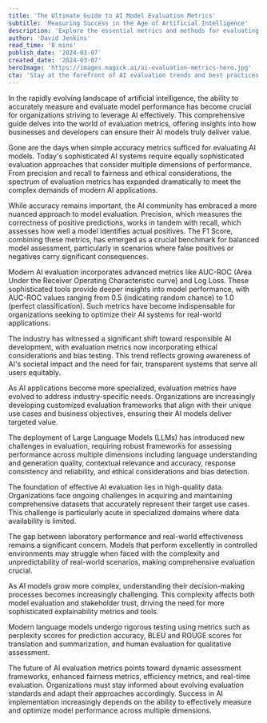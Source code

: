 ```yaml
---
title: 'The Ultimate Guide to AI Model Evaluation Metrics'
subtitle: 'Measuring Success in the Age of Artificial Intelligence'
description: 'Explore the essential metrics and methods for evaluating AI model performance in this comprehensive guide. Learn about modern evaluation approaches, from basic accuracy metrics to sophisticated tools for assessing language models and ensuring responsible AI development.'
author: 'David Jenkins'
read_time: '8 mins'
publish_date: '2024-03-07'
created_date: '2024-03-07'
heroImage: 'https://images.magick.ai/ai-evaluation-metrics-hero.jpg'
cta: 'Stay at the forefront of AI evaluation trends and best practices - follow us on LinkedIn for regular updates and insights from industry experts in AI metrics and performance optimization.'
---
```


In the rapidly evolving landscape of artificial intelligence, the ability to accurately measure and evaluate model performance has become crucial for organizations striving to leverage AI effectively. This comprehensive guide delves into the world of evaluation metrics, offering insights into how businesses and developers can ensure their AI models truly deliver value.

Gone are the days when simple accuracy metrics sufficed for evaluating AI models. Today's sophisticated AI systems require equally sophisticated evaluation approaches that consider multiple dimensions of performance. From precision and recall to fairness and ethical considerations, the spectrum of evaluation metrics has expanded dramatically to meet the complex demands of modern AI applications.

While accuracy remains important, the AI community has embraced a more nuanced approach to model evaluation. Precision, which measures the correctness of positive predictions, works in tandem with recall, which assesses how well a model identifies actual positives. The F1 Score, combining these metrics, has emerged as a crucial benchmark for balanced model assessment, particularly in scenarios where false positives or negatives carry significant consequences.

Modern AI evaluation incorporates advanced metrics like AUC-ROC (Area Under the Receiver Operating Characteristic curve) and Log Loss. These sophisticated tools provide deeper insights into model performance, with AUC-ROC values ranging from 0.5 (indicating random chance) to 1.0 (perfect classification). Such metrics have become indispensable for organizations seeking to optimize their AI systems for real-world applications.

The industry has witnessed a significant shift toward responsible AI development, with evaluation metrics now incorporating ethical considerations and bias testing. This trend reflects growing awareness of AI's societal impact and the need for fair, transparent systems that serve all users equitably.

As AI applications become more specialized, evaluation metrics have evolved to address industry-specific needs. Organizations are increasingly developing customized evaluation frameworks that align with their unique use cases and business objectives, ensuring their AI models deliver targeted value.

The deployment of Large Language Models (LLMs) has introduced new challenges in evaluation, requiring robust frameworks for assessing performance across multiple dimensions including language understanding and generation quality, contextual relevance and accuracy, response consistency and reliability, and ethical considerations and bias detection.

The foundation of effective AI evaluation lies in high-quality data. Organizations face ongoing challenges in acquiring and maintaining comprehensive datasets that accurately represent their target use cases. This challenge is particularly acute in specialized domains where data availability is limited.

The gap between laboratory performance and real-world effectiveness remains a significant concern. Models that perform excellently in controlled environments may struggle when faced with the complexity and unpredictability of real-world scenarios, making comprehensive evaluation crucial.

As AI models grow more complex, understanding their decision-making processes becomes increasingly challenging. This complexity affects both model evaluation and stakeholder trust, driving the need for more sophisticated explainability metrics and tools.

Modern language models undergo rigorous testing using metrics such as perplexity scores for prediction accuracy, BLEU and ROUGE scores for translation and summarization, and human evaluation for qualitative assessment.

The future of AI evaluation metrics points toward dynamic assessment frameworks, enhanced fairness metrics, efficiency metrics, and real-time evaluation. Organizations must stay informed about evolving evaluation standards and adapt their approaches accordingly. Success in AI implementation increasingly depends on the ability to effectively measure and optimize model performance across multiple dimensions.